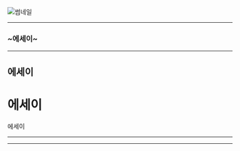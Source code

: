 ![썸네일](https://github.com/kuids/kuids.github.io/assets/91585914/429a4b06-613d-4525-8955-9f75b99fd83b)

*******************************************************************************
### ~에세이~
*******************************************************************************
## 에세이
# 에세이
에세이
*******************************************************************************

*******************************************************************************


